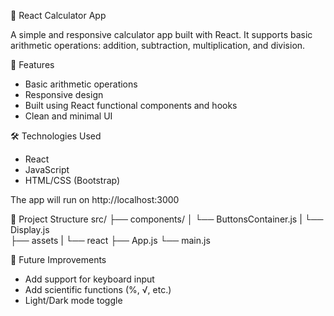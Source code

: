 🧮 React Calculator App

A simple and responsive calculator app built with React. It supports basic arithmetic operations: addition, subtraction, multiplication, and division.

🚀 Features
- Basic arithmetic operations
- Responsive design
- Built using React functional components and hooks
- Clean and minimal UI

🛠️ Technologies Used
- React
- JavaScript
- HTML/CSS (Bootstrap)

The app will run on http://localhost:3000

📁 Project Structure
src/
├── components/
│   └── ButtonsContainer.js
|   └── Display.js  
├── assets
|   └── react
├── App.js
└── main.js

🧠 Future Improvements
- Add support for keyboard input
- Add scientific functions (%, √, etc.)
- Light/Dark mode toggle
